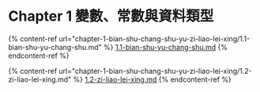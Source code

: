 # Chapter 1 變數、常數與資料類型

{% content-ref url="chapter-1-bian-shu-chang-shu-yu-zi-liao-lei-xing/1.1-bian-shu-yu-chang-shu.md" %}
[1.1-bian-shu-yu-chang-shu.md](chapter-1-bian-shu-chang-shu-yu-zi-liao-lei-xing/1.1-bian-shu-yu-chang-shu.md)
{% endcontent-ref %}

{% content-ref url="chapter-1-bian-shu-chang-shu-yu-zi-liao-lei-xing/1.2-zi-liao-lei-xing.md" %}
[1.2-zi-liao-lei-xing.md](chapter-1-bian-shu-chang-shu-yu-zi-liao-lei-xing/1.2-zi-liao-lei-xing.md)
{% endcontent-ref %}
